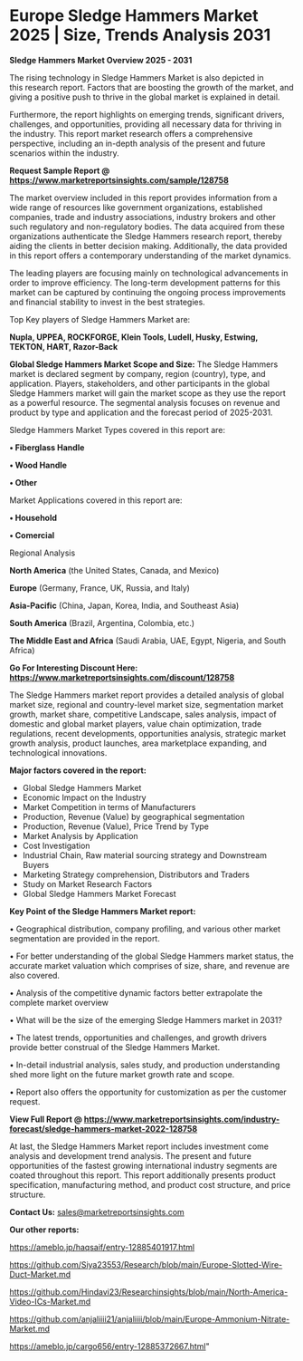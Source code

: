  # Europe Sledge Hammers Market 2025 | Size, Trends Analysis 2031

<Strong> Sledge Hammers Market Overview 2025 - 2031</strong>

The rising technology in Sledge Hammers Market is also depicted in this research report. Factors that are boosting the growth of the market, and giving a positive push to thrive in the global market is explained in detail.

Furthermore, the report highlights on emerging trends, significant drivers, challenges, and opportunities, providing all necessary data for thriving in the industry. This report market research offers a comprehensive perspective, including an in-depth analysis of the present and future scenarios within the industry.

<strong>Request Sample Report @ <a href=https://www.marketreportsinsights.com/sample/128758>https://www.marketreportsinsights.com/sample/128758</a></strong>

The market overview included in this report provides information from a wide range of resources like government organizations, established companies, trade and industry associations, industry brokers and other such regulatory and non-regulatory bodies. The data acquired from these organizations authenticate the Sledge Hammers research report, thereby aiding the clients in better decision making. Additionally, the data provided in this report offers a contemporary understanding of the market dynamics.

The leading players are focusing mainly on technological advancements in order to improve efficiency. The long-term development patterns for this market can be captured by continuing the ongoing process improvements and financial stability to invest in the best strategies.

Top Key players of Sledge Hammers Market are:

<strong>Nupla, UPPEA, ROCKFORGE, Klein Tools, Ludell, Husky, Estwing, TEKTON, HART, Razor-Back</strong>

<strong><b>Global Sledge Hammers Market Scope and Size:</b></strong>
The Sledge Hammers market is declared segment by company, region (country), type, and application. Players, stakeholders, and other participants in the global Sledge Hammers market will gain the market scope as they use the report as a powerful resource. The segmental analysis focuses on revenue and product by type and application and the forecast period of 2025-2031.

Sledge Hammers Market Types covered in this report are:

<strong>• Fiberglass Handle

• Wood Handle

• Other</strong>

Market Applications covered in this report are:

<strong>• Household

• Comercial</strong> 

Regional Analysis

<strong>North America</strong> (the United States, Canada, and Mexico)

<strong>Europe</strong> (Germany, France, UK, Russia, and Italy)

<strong>Asia-Pacific</strong> (China, Japan, Korea, India, and Southeast Asia)

<strong>South America</strong> (Brazil, Argentina, Colombia, etc.)

<strong>The Middle East and Africa</strong> (Saudi Arabia, UAE, Egypt, Nigeria, and South Africa)

<strong>Go For Interesting Discount Here: <a href=https://www.marketreportsinsights.com/discount/128758>https://www.marketreportsinsights.com/discount/128758</a></strong>

The Sledge Hammers market report provides a detailed analysis of global market size, regional and country-level market size, segmentation market growth, market share, competitive Landscape, sales analysis, impact of domestic and global market players, value chain optimization, trade regulations, recent developments, opportunities analysis, strategic market growth analysis, product launches, area marketplace expanding, and technological innovations.

<strong><b>Major factors covered in the report:</b></strong>
<ul>
  <li>Global Sledge Hammers Market </li>
  <li>Economic Impact on the Industry</li>
  <li>Market Competition in terms of Manufacturers</li>
  <li>Production, Revenue (Value) by geographical segmentation</li>
  <li>Production, Revenue (Value), Price Trend by Type</li>
  <li>Market Analysis by Application</li>
  <li>Cost Investigation</li>
  <li>Industrial Chain, Raw material sourcing strategy and Downstream Buyers</li>
  <li>Marketing Strategy comprehension, Distributors and Traders</li>
  <li>Study on Market Research Factors</li>
  <li>Global Sledge Hammers Market Forecast</li>
</ul>

<strong><b>Key Point of the Sledge Hammers Market report:</b></strong>

• Geographical distribution, company profiling, and various other market segmentation are provided in the report.

• For better understanding of the global Sledge Hammers market status, the accurate market valuation which comprises of size, share, and revenue are also covered.

• Analysis of the competitive dynamic factors better extrapolate the complete market overview

• What will be the size of the emerging Sledge Hammers market in 2031?

• The latest trends, opportunities and challenges, and growth drivers provide better construal of the Sledge Hammers Market.

• In-detail industrial analysis, sales study, and production understanding shed more light on the future market growth rate and scope.

• Report also offers the opportunity for customization as per the customer request.

<strong><b>View Full Report @ <a href=https://www.marketreportsinsights.com/industry-forecast/sledge-hammers-market-2022-128758>https://www.marketreportsinsights.com/industry-forecast/sledge-hammers-market-2022-128758</a></b></strong>


At last, the Sledge Hammers Market report includes investment come analysis and development trend analysis. The present and future opportunities of the fastest growing international industry segments are coated throughout this report. This report additionally presents product specification, manufacturing method, and product cost structure, and price structure.

<strong>Contact Us:</strong>
sales@marketreportsinsights.com

<strong>Our other reports:</strong>

<a href=https://ameblo.jp/haqsaif/entry-12885401917.html>https://ameblo.jp/haqsaif/entry-12885401917.html</a>

<a href=https://github.com/Siya23553/Research/blob/main/Europe-Slotted-Wire-Duct-Market.md>https://github.com/Siya23553/Research/blob/main/Europe-Slotted-Wire-Duct-Market.md</a>

<a href=https://github.com/Hindavi23/Researchinsights/blob/main/North-America-Video-ICs-Market.md>https://github.com/Hindavi23/Researchinsights/blob/main/North-America-Video-ICs-Market.md</a>

<a href=https://github.com/anjaliiii21/anjaliiii/blob/main/Europe-Ammonium-Nitrate-Market.md>https://github.com/anjaliiii21/anjaliiii/blob/main/Europe-Ammonium-Nitrate-Market.md</a>

<a href=https://ameblo.jp/cargo656/entry-12885372667.html>https://ameblo.jp/cargo656/entry-12885372667.html</a>"

